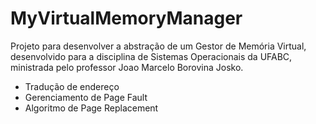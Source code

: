 # MyVirtualMemoryManager

Projeto para desenvolver a abstração de um Gestor de Memória Virtual, desenvolvido para a disciplina de Sistemas Operacionais da UFABC, ministrada pelo professor Joao Marcelo Borovina Josko.

- Tradução de endereço
- Gerenciamento de Page Fault
- Algoritmo de Page Replacement
